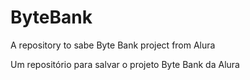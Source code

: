# ByteBank
A repository to sabe Byte Bank project from Alura

Um repositório para salvar o projeto Byte Bank da Alura
